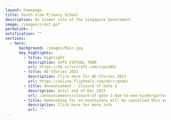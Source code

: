 ```yaml
---
layout: homepage
title: South View Primary School
description: An Isomer site of the Singapore Government
image: /images/crest.gif
permalink: /
notification: ""
sections:
  - hero:
      background: /images/Main.jpg
      key_highlights:
        - title: Highlight
          description: SVPS VIRTUAL TOUR
          url: https://4d.silvrcraft.com/svps360/
        - title: WE-STories 2023
          description: Click here for WE-STories 2023
          url: https://online.fliphtml5.com/obrr/qkde/
        - title: Announcement - Closure of Gate 3
          description: Until end of Dec 2023
          url: /announcements/closure-of-gate-3-due-to-moe-kindergarten-mk-works/
        - title: Homecoming for ex-Southviens will be cancelled this year.
          description: Click here for more info
          url: ""
---
```


